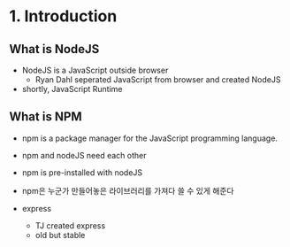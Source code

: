 # 1. Introduction

## What is NodeJS

- NodeJS is a JavaScript outside browser
  - Ryan Dahl seperated JavaScript from browser and created NodeJS
- shortly, JavaScript Runtime

## What is NPM

- npm is a package manager for the JavaScript programming language.
- npm and nodeJS need each other
- npm is pre-installed with nodeJS
- npm은 누군가 만들어놓은 라이브러리를 가져다 쓸 수 있게 해준다

- express
  - TJ created express
  - old but stable

